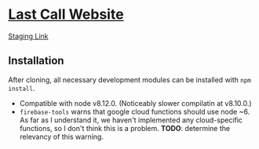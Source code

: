 # [Last Call Website](http://lastcallforfood.com/)

[Staging Link](https://last-call-82705.firebaseapp.com/)

## Installation

After cloning, all necessary development modules can be installed with `npm install`.

- Compatible with node v8.12.0. (Noticeably slower compilatin at v8.10.0.)
- `firebase-tools` warns that google cloud functions should use node ~6. As far as I understand it, we haven't implemented any cloud-specific functions, so I don't think this is a problem. **TODO**: determine the relevancy of this warning.